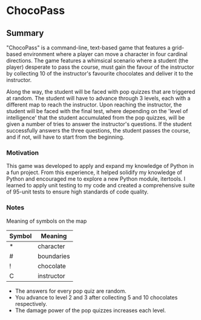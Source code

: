 # ChocoPass

## Summary
"ChocoPass" is a command-line, text-based game that features a grid-based environment where a player can move a character in four cardinal directions. The game features a whimsical scenario where a student (the player) desperate to pass the course, must gain the favour of the instructor by collecting 10 of the instructor's favourite chocolates and deliver it to the instructor. 

Along the way, the student will be faced with pop quizzes that are triggered at random. The student will have to advance through 3 levels, each with a different map to reach the instructor. Upon reaching the instructor, the student will be faced with the final test, where depending on the 'level of intelligence' that the student accumulated from the pop quizzes, will be given a number of tries to answer the instructor's questions. If the student successfully answers the three questions, the student passes the course, and if not, will have to start from the beginning.

### Motivation
This game was developed to apply and expand my knowledge of Python in a fun project. From this experience, it helped solidify my knowledge of Python and encouraged me to explore a new Python module, itertools. I learned to apply unit testing to my code and created a comprehensive suite of 95-unit tests to ensure high standards of code quality.

### Notes

Meaning of symbols on the map

| Symbol  | Meaning |
| ------- | ------- |
| * | character |
| # | boundaries |
| ! | chocolate |
| C | instructor |

- The answers for every pop quiz are random. 
- You advance to level 2 and 3 after collecting 5 and 10 chocolates respectively.
- The damage power of the pop quizzes increases each level.
